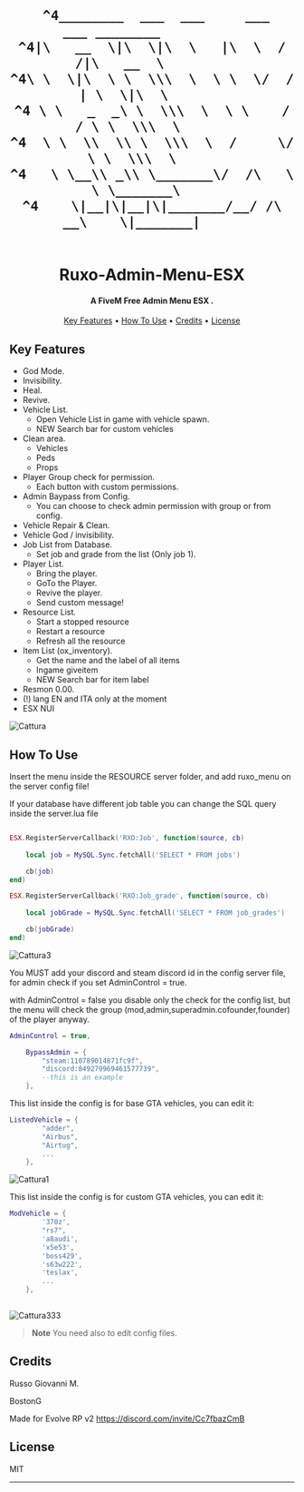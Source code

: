 
<h1 align="center">
  <br>






                                             
     ^4________  ___  ___     ___    ___ ________          
    ^4|\   __  \|\  \|\  \   |\  \  /  /|\   __  \        
    ^4\ \  \|\  \ \  \\\  \  \ \  \/  / | \  \|\  \       
    ^4 \ \   _  _\ \  \\\  \  \ \    / / \ \  \\\  \      
    ^4  \ \  \\  \\ \  \\\  \  /     \/   \ \  \\\  \     
    ^4   \ \__\\ _\\ \_______\/  /\   \    \ \_______\    
    ^4    \|__|\|__|\|_______/__/ /\ __\    \|_______|     

                                   
                                  
                                  
                                  


           
                           
  <br>
  Ruxo-Admin-Menu-ESX
  <br>
</h1>

<h4 align="center">A FiveM Free Admin Menu ESX
.</h4>

<p align="center">
  <a href="#key-features">Key Features</a> •
  <a href="#how-to-use">How To Use</a> •
  <a href="#credits">Credits</a> •
  <a href="#license">License</a>
</p>


## Key Features

* God Mode.
* Invisibility.
* Heal.
* Revive.
* Vehicle List.
  - Open Vehicle List in game with vehicle spawn.
  - NEW Search bar for custom vehicles
* Clean area.
  - Vehicles
  - Peds
  - Props
* Player Group check for permission.
  - Each button with custom permissions.
* Admin Baypass from Config.
  - You can choose to check admin permission with group or from config.  
* Vehicle Repair & Clean.
* Vehicle God / invisibility.
* Job List from Database.
  - Set job and grade from the list (Only job 1).
* Player List.
  - Bring the player.
  - GoTo the Player.
  - Revive the player.
  - Send custom message!
* Resource List.  
  - Start a stopped resource
  - Restart a resource
  - Refresh all the resource
 * Item List (ox_inventory).  
   - Get the name and the label of all items
   - Ingame giveitem 
   - NEW Search bar for item label
* Resmon 0.00.
* (!) lang EN and ITA only at the moment
* ESX NUI


![Cattura](https://user-images.githubusercontent.com/113531412/236582514-a35d84ad-9a04-4cad-98c5-6e564a7fd161.PNG)

## How To Use

Insert the menu inside the RESOURCE server folder, and add ruxo_menu on the server config file!

If your database have different job table you can change the SQL query inside the server.lua file
```lua

ESX.RegisterServerCallback('RXO:Job', function(source, cb)
	
	local job = MySQL.Sync.fetchAll('SELECT * FROM jobs') 

	cb(job)
end)

ESX.RegisterServerCallback('RXO:Job_grade', function(source, cb)
	
	local jobGrade = MySQL.Sync.fetchAll('SELECT * FROM job_grades') 

	cb(jobGrade)
end)

```
![Cattura3](https://user-images.githubusercontent.com/113531412/234995551-f4f82c4d-d07e-4765-bdd6-f144addbfdb3.PNG)

You MUST add your discord and steam discord id in the config server file, for admin check if you set AdminControl = true.

with AdminControl = false you disable only the check for the config list, but the menu will check the group (mod,admin,superadmin.cofounder,founder) of the player anyway.

```lua
AdminControl = true,

	BypassAdmin = {
		"steam:110789014871fc9f", 
		"discord:849279969461577739",
		--this is an example
	},
```

This list inside the config is for base GTA vehicles, you can edit it:

```lua
ListedVehicle = {
		"adder",
		"Airbus",
		"Airtug",
		...	 
    },
```
![Cattura1](https://user-images.githubusercontent.com/113531412/234995542-edbbd444-60cd-4784-addc-eccaf3dfc476.PNG)

This list inside the config is for custom GTA vehicles, you can edit it:

```lua
ModVehicle = {
		'370z',
		"rs7",
		'a8audi',
		'x5e53',
		'boss429',
		's63w222',
		'teslax',
		...
	},
			 
```

![Cattura333](https://user-images.githubusercontent.com/113531412/236582635-146a0cb5-f153-454d-9cdb-646f11b0e7bc.PNG)


> **Note**
> You need also to edit config files.


## Credits

Russo Giovanni M.

BostonG

Made for Evolve RP v2 https://discord.com/invite/Cc7fbazCmB

## License

MIT

---

